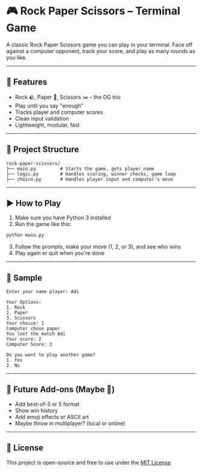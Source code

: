 # 🎮 Rock Paper Scissors – Terminal Game

A classic Rock Paper Scissors game you can play in your terminal. Face off against a computer opponent, track your score, and play as many rounds as you like.

---

## 🧠 Features

- Rock 🪨, Paper 📄, Scissors ✂️ – the OG trio
- Play until you say "enough"
- Tracks player and computer scores
- Clean input validation
- Lightweight, modular, fast

---

## 📂 Project Structure

```
rock-paper-scissors/
├── main.py         # Starts the game, gets player name
├── logic.py        # Handles scoring, winner checks, game loop
├── choice.py       # Handles player input and computer’s move
```

---

## ▶️ How to Play

1. Make sure you have Python 3 installed
2. Run the game like this:

```bash
python main.py
```

3. Follow the prompts, make your move (1, 2, or 3), and see who wins
4. Play again or quit when you're done

---

## 🧪 Sample

```
Enter your name player: Adi

Your Options:
1. Rock
2. Paper
3. Scissors
Your choice: 1
Computer chose paper
You lost the match Adi
Your score: 2
Computer Score: 3

Do you want to play another game?
1. Yes
2. No
```

---

## 🚧 Future Add-ons (Maybe 👀)

- Add best-of-3 or 5 format
- Show win history
- Add emoji effects or ASCII art
- Maybe throw in multiplayer? (local or online)

---

## 📜 License

This project is open-source and free to use under the [MIT License](https://choosealicense.com/licenses/mit/)